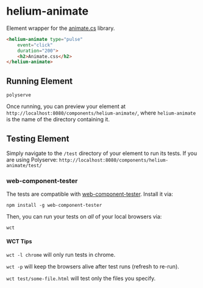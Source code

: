 # helium-animate

Element wrapper for the [animate.cs](https://github.com/daneden/animate.css) library.

```html
<helium-animate type="pulse" 
    event="click" 
    duration="200">
    <h2>Animate.css</h2>
</helium-animate>
```

## Running Element

    polyserve

Once running, you can preview your element at
`http://localhost:8080/components/helium-animate/`, where `helium-animate` is the name of the directory containing it.


## Testing Element

Simply navigate to the `/test` directory of your element to run its tests. If
you are using Polyserve: `http://localhost:8080/components/helium-animate/test/`

### web-component-tester

The tests are compatible with [web-component-tester](https://github.com/Polymer/web-component-tester).
Install it via:

    npm install -g web-component-tester

Then, you can run your tests on _all_ of your local browsers via:

    wct

#### WCT Tips

`wct -l chrome` will only run tests in chrome.

`wct -p` will keep the browsers alive after test runs (refresh to re-run).

`wct test/some-file.html` will test only the files you specify.